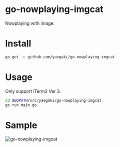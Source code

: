 # go-nowplaying-imgcat
Nowplaying with image.

# Install
```sh
go get -u github.com/yaegaki/go-nowplaying-imgcat
```

# Usage 
Only support iTerm2 Ver 3.
```sh
cd $GOPATH/src/yaegaki/go-nowplaying-imgcat
go run main.go
```

# Sample
![go-nowplaying-imgcat](https://dl.dropboxusercontent.com/u/35247301/go-nowplaying-imgcat/sample.png)
